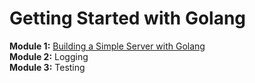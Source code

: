 # Getting Started with Golang

**Module 1:** [Building a Simple Server with Golang](https://github.com/rohinivsenthil/golang-getting-started/tree/simple-web-server)   
**Module 2:** Logging   
**Module 3:** Testing   
